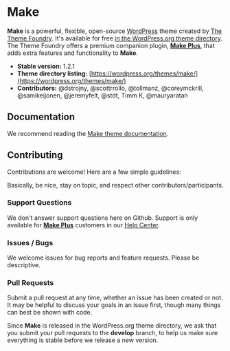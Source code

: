# Make

**Make** is a powerful, flexible, open-source [WordPress](https://wordpress.org) theme created by [The Theme Foundry](https://thethemefoundry.com). It's available for free [in the WordPress.org theme directory](https://wordpress.org/themes/make/). The Theme Foundry offers a premium companion plugin, **[Make Plus](https://thethemefoundry.com/wordpress-themes/make/)**, that adds extra features and functionality to **Make**.

* **Stable version:** 1.2.1
* **Theme directory listing:** [https://wordpress.org/themes/make/](https://wordpress.org/themes/make/)
* **Contributors:** @dstrojny, @scottrrollo, @tollmanz, @coreymckrill, @samikeijonen, @jeremyfelt, @stdt, Timm K, @mauryaratan

## Documentation

We recommend reading the [Make theme documentation](https://thethemefoundry.com/tutorials/make/).

## Contributing

Contributions are welcome! Here are a few simple guidelines:

Basically, be nice, stay on topic, and respect other contributors/participants.

### Support Questions

We don't answer support questions here on Github. Support is only available for **[Make Plus](https://thethemefoundry.com/wordpress-themes/make/#make-table)** customers in our [Help Center](https://thethemefoundry.com/support/).

### Issues / Bugs

We welcome issues for bug reports and feature requests. Please be descriptive.

### Pull Requests

Submit a pull request at any time, whether an issue has been created or not. It may be helpful to discuss your goals in an issue first, though many things can best be shown with code.

Since **Make** is released in the WordPress.org theme directory, we ask that you submit your pull requests to the **develop** branch, to help us make sure everything is stable before we release a new version.
